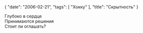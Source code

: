{
   "date": "2006-02-21",
   "tags": [
      "Хокку"
   ],
   "title": "Скрытность"
}

Глубоко в сердце  
Принимаются решения  
Стоит ли оглашать?
